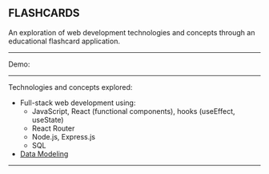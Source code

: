## FLASHCARDS

An exploration of web development technologies and concepts through an educational flashcard application.

---

Demo:

---

Technologies and concepts explored:

- Full-stack web development using:
  - JavaScript, React (functional components), hooks (useEffect, useState)
  - React Router
  - Node.js, Express.js
  - SQL
- [Data Modeling](https://drawsql.app/teams/gacetta/diagrams/flashcards)

---
